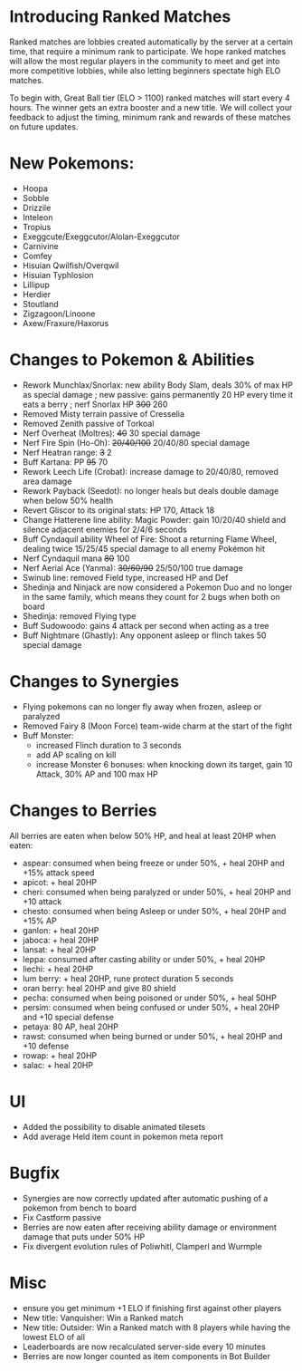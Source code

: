 # Introducing Ranked Matches

Ranked matches are lobbies created automatically by the server at a certain time, that require a minimum rank to participate.
We hope ranked matches will allow the most regular players in the community to meet and get into more competitive lobbies, while also letting beginners spectate high ELO matches.

To begin with, Great Ball tier (ELO > 1100) ranked matches will start every 4 hours. The winner gets an extra booster and a new title. We will collect your feedback to adjust the timing, minimum rank and rewards of these matches on future updates.

# New Pokemons:

- Hoopa
- Sobble
- Drizzile
- Inteleon
- Tropius
- Exeggcute/Exeggcutor/Alolan-Exeggcutor
- Carnivine
- Comfey
- Hisuian Qwilfish/Overqwil
- Hisuian Typhlosion
- Lillipup
- Herdier
- Stoutland
- Zigzagoon/Linoone
- Axew/Fraxure/Haxorus

# Changes to Pokemon & Abilities

- Rework Munchlax/Snorlax: new ability Body Slam, deals 30% of max HP as special damage ; new passive: gains permanently 20 HP every time it eats a berry ; nerf Snorlax HP ~~300~~ 260
- Removed Misty terrain passive of Cresselia
- Removed Zenith passive of Torkoal
- Nerf Overheat (Moltres): ~~40~~ 30 special damage
- Nerf Fire Spin (Ho-Oh): ~~20/40/100~~ 20/40/80 special damage
- Nerf Heatran range: ~~3~~ 2
- Buff Kartana: PP ~~95~~ 70
- Rework Leech Life (Crobat): increase damage to 20/40/80, removed area damage
- Rework Payback (Seedot): no longer heals but deals double damage when below 50% health
- Revert Gliscor to its original stats: HP 170, Attack 18
- Change Hatterene line ability: Magic Powder: gain 10/20/40 shield and silence adjacent enemies for 2/4/6 seconds
- Buff Cyndaquil ability Wheel of Fire: Shoot a returning Flame Wheel, dealing twice 15/25/45 special damage to all enemy Pokémon hit
- Nerf Cyndaquil mana ~~80~~ 100
- Nerf Aerial Ace (Yanma): ~~30/60/90~~ 25/50/100 true damage
- Swinub line: removed Field type, increased HP and Def
- Shedinja and Ninjack are now considered a Pokemon Duo and no longer in the same family, which means they count for 2 bugs when both on board
- Shedinja: removed Flying type
- Buff Sudowoodo: gains 4 attack per second when acting as a tree
- Buff Nightmare (Ghastly): Any opponent asleep or flinch takes 50 special damage

# Changes to Synergies

- Flying pokemons can no longer fly away when frozen, asleep or paralyzed
- Removed Fairy 8 (Moon Force) team-wide charm at the start of the fight
- Buff Monster:
    - increased Flinch duration to 3 seconds
    - add AP scaling on kill
    - increase Monster 6 bonuses: when knocking down its target, gain 10 Attack, 30% AP and 100 max HP

# Changes to Berries

All berries are eaten when below 50% HP, and heal at least 20HP when eaten:

- aspear: consumed when being freeze or under 50%, + heal 20HP and +15% attack speed
- apicot: + heal 20HP
- cheri: consumed when being paralyzed or under 50%, + heal 20HP and +10 attack
- chesto: consumed when being Asleep or under 50%, + heal 20HP and +15% AP
- ganlon: + heal 20HP
- jaboca: + heal 20HP
- lansat: + heal 20HP
- leppa: consumed after casting ability or under 50%, + heal 20HP
- liechi: + heal 20HP
- lum berry: + heal 20HP, rune protect duration 5 seconds
- oran berry: heal 20HP and give 80 shield
- pecha: consumed when being poisoned or under 50%, + heal 50HP
- persim: consumed when being confused or under 50%, + heal 20HP and +10 special defense
- petaya: 80 AP, heal 20HP
- rawst: consumed when being burned or under 50%, + heal 20HP and +10 defense
- rowap: + heal 20HP
- salac: + heal 20HP

# UI

- Added the possibility to disable animated tilesets
- Add average Held item count in pokemon meta report

# Bugfix

- Synergies are now correctly updated after automatic pushing of a pokemon from bench to board
- Fix Castform passive
- Berries are now eaten after receiving ability damage or environment damage that puts under 50% HP
- Fix divergent evolution rules of Poliwhitl, Clamperl and Wurmple

# Misc

- ensure you get minimum +1 ELO if finishing first against other players
- New title: Vanquisher: Win a Ranked match
- New title: Outsider: Win a Ranked match with 8 players while having the lowest ELO of all
- Leaderboards are now recalculated server-side every 10 minutes
- Berries are now longer counted as item components in Bot Builder
